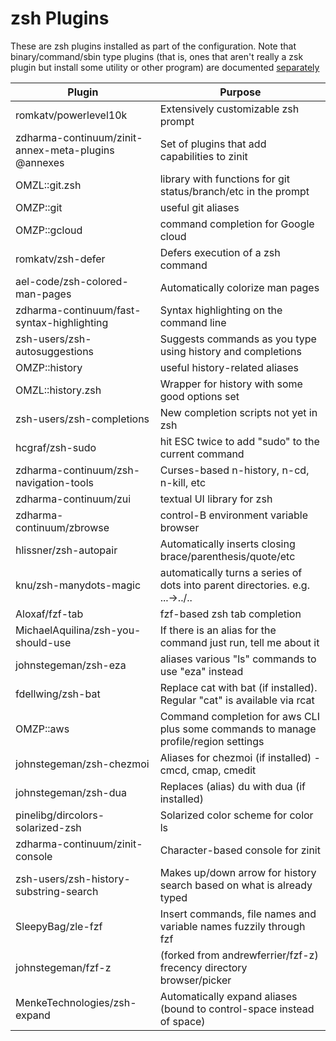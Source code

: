 # zsh Plugins

These are zsh plugins installed as part of the configuration. Note that binary/command/sbin type plugins (that is, ones that aren't really a zsk plugin but install some utility or other program) are documented [separately](utilities.md)

|Plugin |Purpose |
|-------|--------|
|romkatv/powerlevel10k|Extensively customizable zsh prompt|
|zdharma-continuum/zinit-annex-meta-plugins @annexes|Set of plugins that add capabilities to zinit|
|OMZL::git.zsh|library with functions for git status/branch/etc in the prompt|
|OMZP::git|useful git aliases|
|OMZP::gcloud|command completion for Google cloud|
|romkatv/zsh-defer|Defers execution of a zsh command|
|ael-code/zsh-colored-man-pages|Automatically colorize man pages|
|zdharma-continuum/fast-syntax-highlighting|Syntax highlighting on the command line|
|zsh-users/zsh-autosuggestions|Suggests commands as you type using history and completions|
|OMZP::history|useful history-related aliases|
|OMZL::history.zsh|Wrapper for history with some good options set|
|zsh-users/zsh-completions|New completion scripts not yet in zsh|
|hcgraf/zsh-sudo|hit ESC twice to add "sudo" to the current command|
|zdharma-continuum/zsh-navigation-tools|Curses-based n-history, n-cd, n-kill, etc|
|zdharma-continuum/zui|textual UI library for zsh|
|zdharma-continuum/zbrowse|control-B environment variable browser|
|hlissner/zsh-autopair|Automatically inserts closing brace/parenthesis/quote/etc|
|knu/zsh-manydots-magic|automatically turns a series of dots into parent directories. e.g. ...->../..|
|Aloxaf/fzf-tab|fzf-based zsh tab completion|
|MichaelAquilina/zsh-you-should-use|If there is an alias for the command just run, tell me about it|
|johnstegeman/zsh-eza|aliases various "ls" commands to use "eza" instead|
|fdellwing/zsh-bat|Replace cat with bat (if installed). Regular "cat" is available via rcat|
|OMZP::aws|Command completion for aws CLI plus some commands to manage profile/region settings| 
|johnstegeman/zsh-chezmoi|Aliases for chezmoi (if installed) - cmcd, cmap, cmedit|
|johnstegeman/zsh-dua|Replaces (alias) du with dua (if installed)|
|pinelibg/dircolors-solarized-zsh|Solarized color scheme for color ls|
|zdharma-continuum/zinit-console|Character-based console for zinit|
|zsh-users/zsh-history-substring-search|Makes up/down arrow for history search based on what is already typed|
|SleepyBag/zle-fzf|Insert commands, file names and variable names fuzzily through fzf|
|johnstegeman/fzf-z|(forked from andrewferrier/fzf-z) frecency directory browser/picker| 
|MenkeTechnologies/zsh-expand|Automatically expand aliases (bound to control-space instead of space)|